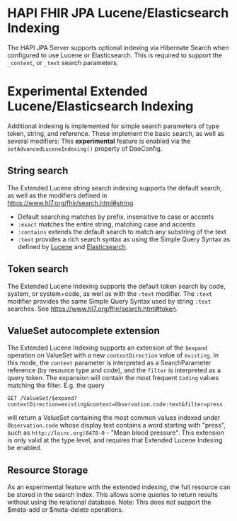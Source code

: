 # HAPI FHIR JPA Lucene/Elasticsearch Indexing

The HAPI JPA Server supports optional indexing via Hibernate Search when configured to use Lucene or Elasticsearch.
This is required to support the `_content`, or `_text` search parameters.

# Experimental Extended Lucene/Elasticsearch Indexing

Additional indexing is implemented for simple search parameters of type token, string, and reference.
These implement the basic search, as well as several modifiers:
This **experimental** feature is enabled via the `setAdvancedLuceneIndexing()` property of DaoConfig.

## String search

The Extended Lucene string search indexing supports the default search, as well as the modifiers defined in https://www.hl7.org/fhir/search.html#string.
- Default searching matches by prefix, insensitive to case or accents
- `:exact` matches the entire string, matching case and accents
- `:contains` extends the default search to match any substring of the text
- `:text` provides a rich search syntax as using the Simple Query Syntax as defined by 
[Lucene](https://lucene.apache.org/core/8_10_1/queryparser/org/apache/lucene/queryparser/simple/SimpleQueryParser.html) and 
[Elasticsearch](https://www.elastic.co/guide/en/elasticsearch/reference/current/query-dsl-simple-query-string-query.html#simple-query-string-syntax).

## Token search

The Extended Lucene Indexing supports the default token search by code, system, or system+code, 
as well as with the `:text` modifier.
The `:text` modifier provides the same Simple Query Syntax used by string `:text` searches.
See https://www.hl7.org/fhir/search.html#token.

## ValueSet autocomplete extension

The Extended Lucene Indexing supports an extension of the `$expand` operation on ValueSet with
a new `contextDirection` value of `existing`.  In this mode, the `context` parameter is interpreted
as a SearchParameter reference (by resource type and code), and the `filter` is interpreted as a
query token.  The expansion will contain the most frequent `Coding` values matching the filter.
E.g. the query

    GET /ValueSet/$expand?contextDirection=existing&context=Observation.code:text&filter=press

will return a ValueSet containing the most common values indexed under `Observation.code` whose
display text contains a word starting with "press", such as `http://loinc.org|8478-0` - "Mean blood pressure".
This extension is only valid at the type level, and requires that Extended Lucene Indexing be enabled.

## Resource Storage

As an experimental feature with the extended indexing, the full resource can be stored in the 
search index.  This allows some queries to return results without using the relational database.
Note: This does not support the $meta-add or $meta-delete operations.
